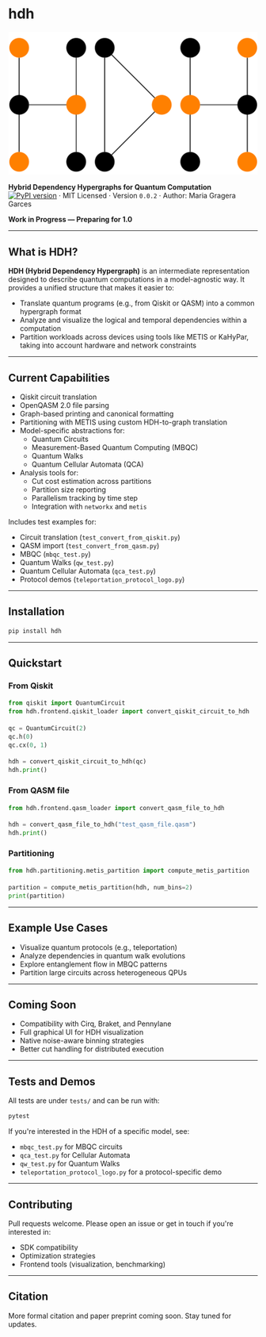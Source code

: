 # hdh

![HDH Logo](https://raw.githubusercontent.com/grageragarces/hdh/main/docs/img/logo.png)

**Hybrid Dependency Hypergraphs for Quantum Computation**  
[![PyPI version](https://badge.fury.io/py/hdh.svg)](https://pypi.org/project/hdh/)  · MIT Licensed · Version `0.0.2` · Author: Maria Gragera Garces  

**Work in Progress — Preparing for 1.0**

---

## What is HDH?

**HDH (Hybrid Dependency Hypergraph)** is an intermediate representation designed to describe quantum computations in a model-agnostic way.
It provides a unified structure that makes it easier to:

- Translate quantum programs (e.g., from Qiskit or QASM) into a common hypergraph format
- Analyze and visualize the logical and temporal dependencies within a computation
- Partition workloads across devices using tools like METIS or KaHyPar, taking into account hardware and network constraints

---

## Current Capabilities

- Qiskit circuit translation  
- OpenQASM 2.0 file parsing  
- Graph-based printing and canonical formatting  
- Partitioning with METIS using custom HDH-to-graph translation  
- Model-specific abstractions for:
  - Quantum Circuits
  - Measurement-Based Quantum Computing (MBQC)
  - Quantum Walks
  - Quantum Cellular Automata (QCA)
- Analysis tools for:
  - Cut cost estimation across partitions
  - Partition size reporting
  - Parallelism tracking by time step
  - Integration with `networkx` and `metis`

Includes test examples for:

- Circuit translation (`test_convert_from_qiskit.py`)
- QASM import (`test_convert_from_qasm.py`)
- MBQC (`mbqc_test.py`)
- Quantum Walks (`qw_test.py`)
- Quantum Cellular Automata (`qca_test.py`)
- Protocol demos (`teleportation_protocol_logo.py`)

---

## Installation

```bash
pip install hdh
```

---

## Quickstart

### From Qiskit

```python
from qiskit import QuantumCircuit
from hdh.frontend.qiskit_loader import convert_qiskit_circuit_to_hdh

qc = QuantumCircuit(2)
qc.h(0)
qc.cx(0, 1)

hdh = convert_qiskit_circuit_to_hdh(qc)
hdh.print()
```

### From QASM file

```python
from hdh.frontend.qasm_loader import convert_qasm_file_to_hdh

hdh = convert_qasm_file_to_hdh("test_qasm_file.qasm")
hdh.print()
```

### Partitioning

```python
from hdh.partitioning.metis_partition import compute_metis_partition

partition = compute_metis_partition(hdh, num_bins=2)
print(partition)
```

---

## Example Use Cases

- Visualize quantum protocols (e.g., teleportation)  
- Analyze dependencies in quantum walk evolutions  
- Explore entanglement flow in MBQC patterns  
- Partition large circuits across heterogeneous QPUs  

---

## Coming Soon

- Compatibility with Cirq, Braket, and Pennylane  
- Full graphical UI for HDH visualization  
- Native noise-aware binning strategies  
- Better cut handling for distributed execution  

---

## Tests and Demos

All tests are under `tests/` and can be run with:

```bash
pytest
```

If you're interested in the HDH of a specific model, see:

- `mbqc_test.py` for MBQC circuits  
- `qca_test.py` for Cellular Automata  
- `qw_test.py` for Quantum Walks  
- `teleportation_protocol_logo.py` for a protocol-specific demo  

---

## Contributing

Pull requests welcome. Please open an issue or get in touch if you're interested in:

- SDK compatibility  
- Optimization strategies  
- Frontend tools (visualization, benchmarking)  

---

## Citation

More formal citation and paper preprint coming soon. Stay tuned for updates.
